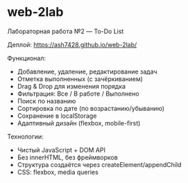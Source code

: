 # web-2lab
Лабораторная работа №2 — To-Do List


Деплой: https://ash7428.github.io/web-2lab/

Функционал:
- Добавление, удаление, редактирование задач
- Отметка выполненных (с зачёркиванием)
- Drag & Drop для изменения порядка
- Фильтрация: Все / В работе / Выполнено
- Поиск по названию
- Сортировка по дате (по возрастанию/убыванию)
- Сохранение в localStorage
- Адаптивный дизайн (flexbox, mobile-first)

Технологии:
- Чистый JavaScript + DOM API
- Без innerHTML, без фреймворков
- Структура создаётся через createElement/appendChild
- CSS: flexbox, media queries
